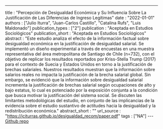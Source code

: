 ---
title : "Percepción de Desigualdad Económica y Su Influencia Sobre La Justificación de Las Diferencias de Ingreso Legítimas"
date : "2022-01-01"
authors : ["Julio Iturra", "Juan-Carlos Castillo", "Catalina Rufs", "Luis Maldonado"]
publication_types : ["2"]
publication : "Aceptada en Estudios Sociológicos"
publication_short : "Aceptada en Estudios Sociológicos"
abstract : "Este estudio analiza el efecto de la información factual sobre desigualdad económica en la justificación de desigualdad salarial. Se implementó un diseño experimental a través de encuestas en una muestra representativa del área metropolitana de Santiago de Chile (n=732), con el objetivo de replicar los resultados reportados por Kriss-Stella Trump (2017) para el contexto de Suecia y Estados Unidos en torno a la justificación de brechas salariales. Nuestros resultados muestran que la información sobre salarios reales no impacta la justificación de la brecha salarial global. Sin embargo, se evidenció que la información sobre desigualdad salarial incrementa la justificación de brechas salarial según ocupaciones de alto y bajo estatus, lo cual es potenciado por la exposición conjunta a la condición que busca motivar la justificación del sistema social. Se discuten las limitantes metodológicas del estudio, en conjunto de las implicancias de la evidencia sobre el estudio sustantivo de actitudes hacia la desigualdad y la redistribución económica."
abstract_short : ""
url_source : "https://jciturras.github.io/desigualdad_recom/paper.pdf"
tags : ["NA"]
--- [Github repo](https://github.com/jciturras/desigualdad_recom)

